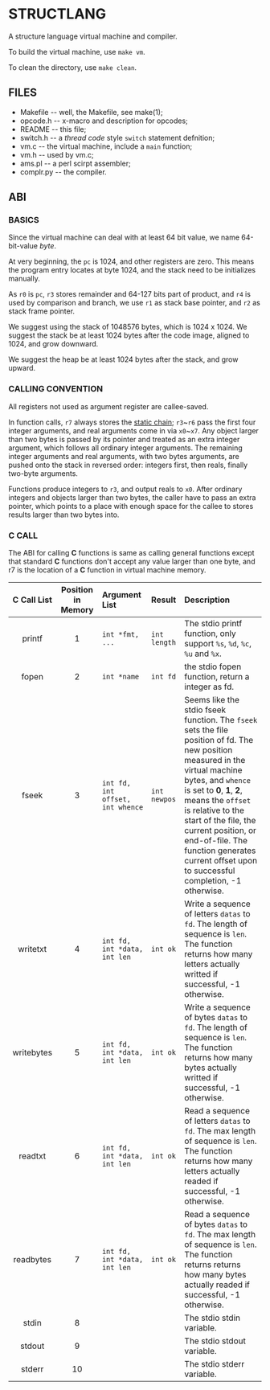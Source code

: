 # STRUCTLANG

A structure language virtual machine and compiler.

To build the virtual machine, use `make vm`.

To clean the directory, use `make clean`.

## FILES
- Makefile -- well, the Makefile, see make(1);
- opcode.h -- x-macro and description for opcodes;
- README -- this file;
- switch.h -- a _thread code_ style `switch` statement defnition;
- vm.c -- the virtual machine, include a `main` function;
- vm.h -- used by vm.c;
- ams.pl -- a perl scirpt assembler;
- complr.py -- the compiler.

## ABI
### BASICS
Since the virtual machine can deal with at least 64 bit value, we name 64-bit-value _byte_.

At very beginning, the `pc` is 1024, and other registers are zero. This means the program entry locates at byte 1024, and the stack need to be initializes manually.

As `r0` is `pc`, `r3` stores remainder and 64-127 bits part of product, and `r4` is used by comparison and branch, we use `r1` as stack base pointer, and `r2` as stack frame pointer.

We suggest using the stack of 1048576 bytes, which is 1024 x 1024. We suggest the stack be at least 1024 bytes after the code image, aligned to 1024, and grow downward.

We suggest the heap be at least 1024 bytes after the stack, and grow upward.

### CALLING CONVENTION
All registers not used as argument register are callee-saved.

In function calls, `r7` always stores the [static chain](https://devblogs.microsoft.com/oldnewthing/20231204-00/?p=109095); `r3`~`r6` pass the first four integer arguments, and real arguments come in via `x0`~`x7`. Any object larger than two bytes is passed by its pointer and treated as an extra integer argument, which follows all ordinary integer arguments. The remaining integer arguments and real arguments, with two bytes arguments, are pushed onto the stack in reversed order: integers first, then reals, finally two-byte arguments.

Functions produce integers to `r3`, and output reals to `x0`. After ordinary integers and objects larger than two bytes, the caller have to pass an extra pointer, which points to a place with enough space for the callee to stores results larger than two bytes into.

### C CALL
The ABI for calling **C** functions is same as calling general functions except that standard **C** functions don't accept any value larger than one byte, and r7 is the location of a **C** function in virtual machine memory.

| C Call List | Position in Memory | Argument List                    | Result       | Description                                                                                                                                                                                                                                                                                                                                                          |
|:-----------:|:------------------:|:---------------------------------|:-------------|:---------------------------------------------------------------------------------------------------------------------------------------------------------------------------------------------------------------------------------------------------------------------------------------------------------------------------------------------------------------------|
| printf      | 1                  | `int *fmt, ...`                  | `int length` | The stdio printf function, only support `%s`, `%d`, `%c`, `%u` and `%x`.                                                                                                                                                                                                                                                                                             |
| fopen       | 2                  | `int *name`                      | `int fd`     | the stdio fopen function, return a integer as fd.                                                                                                                                                                                                                                                                                                                    |
| fseek       | 3                  | `int fd, int offset, int whence` | `int newpos` | Seems like the stdio fseek function. The `fseek` sets the file position of fd. The new position measured in the virtual machine bytes, and `whence` is set to **0**, **1**, **2**, means the `offset` is relative to the start of the file, the current position, or end-of-file. The function generates current offset upon to successful completion, -1 otherwise. |
| writetxt    | 4                  | `int fd, int *data, int len`     | `int ok`     | Write a sequence of letters `datas` to `fd`. The length of sequence is `len`. The function returns how many letters actually writted if successful, -1 otherwise.                                                                                                                                                                                                    |
| writebytes  | 5                  | `int fd, int *data, int len`     | `int ok`     | Write a sequence of bytes `datas` to `fd`. The length of sequence is `len`. The function returns how many bytes actually writted if successful, -1 otherwise.                                                                                                                                                                                                        |
| readtxt     | 6                  | `int fd, int *data, int len`     | `int ok`     | Read a sequence of letters `datas` to `fd`. The max length of sequence is `len`. The function returns how many letters actually readed if successful, -1 otherwise.                                                                                                                                                                                                  |
| readbytes   | 7                  | `int fd, int *data, int len`     | `int ok`     | Read a sequence of bytes `datas` to `fd`. The max length of sequence is `len`. The function returns returns how many bytes actually readed if successful, -1 otherwise.                                                                                                                                                                                              |
| stdin       | 8                  |                                  |              | The stdio stdin variable.                                                                                                                                                                                                                                                                                                                                            |
| stdout      | 9                  |                                  |              | The stdio stdout variable.                                                                                                                                                                                                                                                                                                                                           |
| stderr      | 10                 |                                  |              | The stdio stderr variable.                                                                                                                                                                                                                                                                                                                                           |
